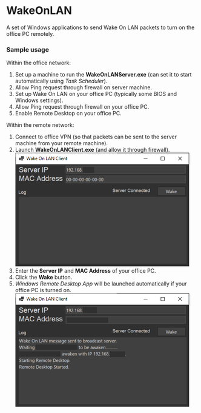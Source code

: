 # WakeOnLAN
A set of Windows applications to send Wake On LAN packets to turn on the office PC remotely.

### Sample usage
Within the office network:
1. Set up a machine to run the **WakeOnLANServer.exe** (can set it to start automatically using *Task Scheduler*).
2. Allow Ping request through firewall on server machine.
3. Set up Wake On LAN on your office PC (typically some BIOS and Windows settings).
4. Allow Ping request through firewall on your office PC.
5. Enable Remote Desktop on your office PC.

Within the remote network:
1. Connect to office VPN (so that packets can be sent to the server machine from your remote machine).
2. Launch **WakeOnLANClient.exe** (and allow it through firewall).
![WakeOnLANClient.exe UI](https://raw.githubusercontent.com/simon-yeunglm/WakeOnLAN/main/screenshots/client_ui.png)
3. Enter the **Server IP** and **MAC Address** of your office PC.
4. Click the **Wake** button.
5. *Windows Remote Desktop App* will be launched automatically if your office PC is turned on.
![WakeOnLANClient.exe connect success](https://raw.githubusercontent.com/simon-yeunglm/WakeOnLAN/main/screenshots/client_connect.png)
